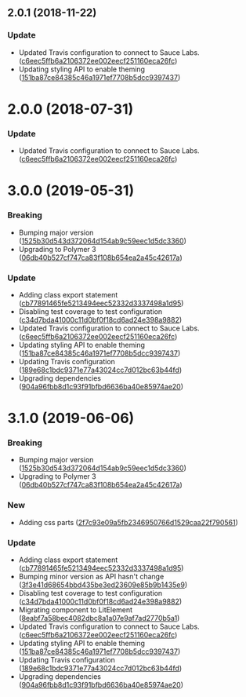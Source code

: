 <a name="2.0.1"></a>
## 2.0.1 (2018-11-22)


### Update

* Updated Travis configuration to connect to Sauce Labs. ([c6eec5ffb6a2106372ee002eecf251160eca26fc](https://github.com/advanced-rest-client/paper-chip/commit/c6eec5ffb6a2106372ee002eecf251160eca26fc))
* Updating styling API to enable theming ([151ba87ce84385c46a1971ef7708b5dcc9397437](https://github.com/advanced-rest-client/paper-chip/commit/151ba87ce84385c46a1971ef7708b5dcc9397437))



<a name="2.0.0"></a>
# 2.0.0 (2018-07-31)


### Update

* Updated Travis configuration to connect to Sauce Labs. ([c6eec5ffb6a2106372ee002eecf251160eca26fc](https://github.com/advanced-rest-client/paper-chip/commit/c6eec5ffb6a2106372ee002eecf251160eca26fc))



# 3.0.0 (2019-05-31)


### Breaking

* Bumping major version ([1525b30d543d372064d154ab9c59eec1d5dc3360](https://github.com/advanced-rest-client/paper-chip/commit/1525b30d543d372064d154ab9c59eec1d5dc3360))
* Upgrading to Polymer 3 ([06db40b527cf747ca83f108b654ea2a45c42617a](https://github.com/advanced-rest-client/paper-chip/commit/06db40b527cf747ca83f108b654ea2a45c42617a))

### Update

* Adding class export statement ([cb77891465fe5213494eec52332d3337498a1d95](https://github.com/advanced-rest-client/paper-chip/commit/cb77891465fe5213494eec52332d3337498a1d95))
* Disabling test coverage to test configuration ([c34d7bda41000c11d0bf0f18cd6ad24e398a9882](https://github.com/advanced-rest-client/paper-chip/commit/c34d7bda41000c11d0bf0f18cd6ad24e398a9882))
* Updated Travis configuration to connect to Sauce Labs. ([c6eec5ffb6a2106372ee002eecf251160eca26fc](https://github.com/advanced-rest-client/paper-chip/commit/c6eec5ffb6a2106372ee002eecf251160eca26fc))
* Updating styling API to enable theming ([151ba87ce84385c46a1971ef7708b5dcc9397437](https://github.com/advanced-rest-client/paper-chip/commit/151ba87ce84385c46a1971ef7708b5dcc9397437))
* Updating Travis configuration ([189e68c1bdc9371e77a43024cc7d012bc63b44fd](https://github.com/advanced-rest-client/paper-chip/commit/189e68c1bdc9371e77a43024cc7d012bc63b44fd))
* Upgrading dependencies ([904a96fbb8d1c93f91bfbd6636ba40e85974ae20](https://github.com/advanced-rest-client/paper-chip/commit/904a96fbb8d1c93f91bfbd6636ba40e85974ae20))



# 3.1.0 (2019-06-06)


### Breaking

* Bumping major version ([1525b30d543d372064d154ab9c59eec1d5dc3360](https://github.com/advanced-rest-client/paper-chip/commit/1525b30d543d372064d154ab9c59eec1d5dc3360))
* Upgrading to Polymer 3 ([06db40b527cf747ca83f108b654ea2a45c42617a](https://github.com/advanced-rest-client/paper-chip/commit/06db40b527cf747ca83f108b654ea2a45c42617a))

### New

* Adding css parts ([2f7c93e09a5fb2346950766d1529caa22f790561](https://github.com/advanced-rest-client/paper-chip/commit/2f7c93e09a5fb2346950766d1529caa22f790561))

### Update

* Adding class export statement ([cb77891465fe5213494eec52332d3337498a1d95](https://github.com/advanced-rest-client/paper-chip/commit/cb77891465fe5213494eec52332d3337498a1d95))
* Bumping minor version as API hasn't change ([3f3e41d68654bbd435be3ed23609e85b9b1435e9](https://github.com/advanced-rest-client/paper-chip/commit/3f3e41d68654bbd435be3ed23609e85b9b1435e9))
* Disabling test coverage to test configuration ([c34d7bda41000c11d0bf0f18cd6ad24e398a9882](https://github.com/advanced-rest-client/paper-chip/commit/c34d7bda41000c11d0bf0f18cd6ad24e398a9882))
* Migrating component to LitElement ([8eabf7a58bec4082dbc8a1a07e9af7ad2770b5a1](https://github.com/advanced-rest-client/paper-chip/commit/8eabf7a58bec4082dbc8a1a07e9af7ad2770b5a1))
* Updated Travis configuration to connect to Sauce Labs. ([c6eec5ffb6a2106372ee002eecf251160eca26fc](https://github.com/advanced-rest-client/paper-chip/commit/c6eec5ffb6a2106372ee002eecf251160eca26fc))
* Updating styling API to enable theming ([151ba87ce84385c46a1971ef7708b5dcc9397437](https://github.com/advanced-rest-client/paper-chip/commit/151ba87ce84385c46a1971ef7708b5dcc9397437))
* Updating Travis configuration ([189e68c1bdc9371e77a43024cc7d012bc63b44fd](https://github.com/advanced-rest-client/paper-chip/commit/189e68c1bdc9371e77a43024cc7d012bc63b44fd))
* Upgrading dependencies ([904a96fbb8d1c93f91bfbd6636ba40e85974ae20](https://github.com/advanced-rest-client/paper-chip/commit/904a96fbb8d1c93f91bfbd6636ba40e85974ae20))




